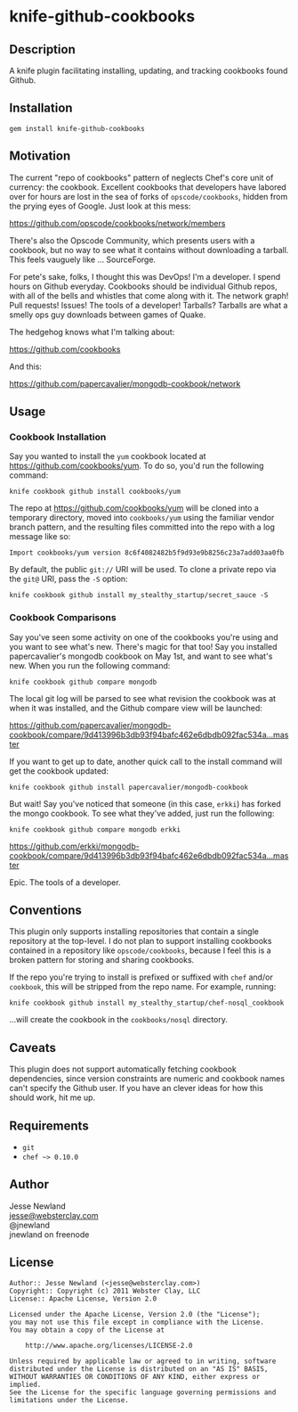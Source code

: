 knife-github-cookbooks
======================

Description
-----------

A knife plugin facilitating installing, updating, and tracking cookbooks found
Github.

Installation
------------

    gem install knife-github-cookbooks

Motivation
----------

The current "repo of cookbooks" pattern of neglects Chef's core unit of
currency: the cookbook. Excellent cookbooks that developers have labored over
for hours are lost in the sea of forks of `opscode/cookbooks`, hidden from the
prying eyes of Google. Just look at this mess:

https://github.com/opscode/cookbooks/network/members

There's also the Opscode Community, which presents users with a cookbook, but
no way to see what it contains without downloading a tarball. This feels
vauguely like ... SourceForge.

For pete's sake, folks, I thought this was DevOps! I'm a developer. I spend
hours on Github everyday. Cookbooks should be individual Github repos, with
all of the bells and whistles that come along with it. The network graph! Pull
requests! Issues! The tools of a developer! Tarballs? Tarballs are what a
smelly ops guy downloads between games of Quake.

The hedgehog knows what I'm talking about:

https://github.com/cookbooks

And this:

https://github.com/papercavalier/mongodb-cookbook/network

Usage
-----

### Cookbook Installation

Say you wanted to install the `yum` cookbook located at
https://github.com/cookbooks/yum. To do so, you'd run the following command:

    knife cookbook github install cookbooks/yum

The repo at https://github.com/cookbooks/yum will be cloned into a temporary
directory, moved into `cookbooks/yum` using the familiar vendor branch
pattern, and the resulting files committed into the repo with a log message
like so:

    Import cookbooks/yum version 8c6f4082482b5f9d93e9b8256c23a7add03aa0fb

By default, the public `git://` URI will be used. To clone a private repo via
the `git@` URI, pass the `-S` option:

    knife cookbook github install my_stealthy_startup/secret_sauce -S

### Cookbook Comparisons

Say you've seen some activity on one of the cookbooks you're using and you
want to see what's new. There's magic for that too! Say you installed
papercavalier's mongodb cookbook on May 1st, and want to see what's new. When
you run the following command:

    knife cookbook github compare mongodb

The local git log will be parsed to see what revision the cookbook was at when
it was installed, and the Github compare view will be launched:

https://github.com/papercavalier/mongodb-cookbook/compare/9d413996b3db93f94bafc462e6dbdb092fac534a...master

If you want to get up to date, another quick call to the install command will
get the cookbook updated:

    knife cookbook github install papercavalier/mongodb-cookbook

But wait! Say you've noticed that someone (in this case, `erkki`) has forked
the mongo cookbook. To see what they've added, just run the following:

    knife cookbook github compare mongodb erkki

https://github.com/erkki/mongodb-cookbook/compare/9d413996b3db93f94bafc462e6dbdb092fac534a...master

Epic. The tools of a developer.

Conventions
-----------

This plugin only supports installing repositories that contain a single
repository at the top-level. I do not plan to support installing cookbooks
contained in a repository like `opscode/cookbooks`, because I feel this
is a broken pattern for storing and sharing cookbooks.

If the repo you're trying to install is prefixed or suffixed with `chef`
and/or `cookbook`, this will be stripped from the repo name. For example, 
running:

    knife cookbook github install my_stealthy_startup/chef-nosql_cookbook

...will create the cookbook in the `cookbooks/nosql` directory.

Caveats
-------

This plugin does not support automatically fetching cookbook dependencies,
since version constraints are numeric and cookbook names can't specify the
Github user. If you have an clever ideas for how this should work, hit me up.

Requirements
------------

* `git`
* `chef ~> 0.10.0`

Author
------

Jesse Newland  
jesse@websterclay.com  
@jnewland  
jnewland on freenode  

License
-------

    Author:: Jesse Newland (<jesse@websterclay.com>)
    Copyright:: Copyright (c) 2011 Webster Clay, LLC
    License:: Apache License, Version 2.0

    Licensed under the Apache License, Version 2.0 (the "License");
    you may not use this file except in compliance with the License.
    You may obtain a copy of the License at

        http://www.apache.org/licenses/LICENSE-2.0

    Unless required by applicable law or agreed to in writing, software
    distributed under the License is distributed on an "AS IS" BASIS,
    WITHOUT WARRANTIES OR CONDITIONS OF ANY KIND, either express or implied.
    See the License for the specific language governing permissions and
    limitations under the License.
